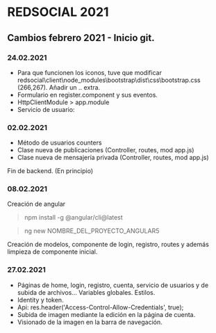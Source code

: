 # REDSOCIAL 2021
## Cambios febrero 2021 - Inicio git.
### 24.02.2021
- Para que funcionen los iconos, tuve que modificar redsocial\client\node_modules\bootstrap\dist\css\bootstrap.css (266,267). Añadir un .. extra.
- Formulario en register.component y sus eventos.
- HttpClientModule > app.module
- Servicio de usuario: 

### 02.02.2021
- Método de usuarios counters
- Clase nueva de publicaciones (Controller, routes, mod app.js)
- Clase nueva de mensajería privada (Controller, routes, mod app.js)

Fin de backend. (En principio)

### 08.02.2021
Creación de angular
> npm install -g @angular/cli@latest

> ng new NOMBRE_DEL_PROYECTO_ANGULAR5

Creación de modelos, componente de login, registro, routes y además limpieza de componente inicial.

### 27.02.2021
- Páginas de home, login, registro, cuenta, servicio de usuarios y de subida de archivos... Variables globales. Estilos.
- Identity y token.
- Api: res.header('Access-Control-Allow-Credentials', true);
- Subida de imagen mediante la edición en la página de cuenta.
- Visionado de la imagen en la barra de navegación.





